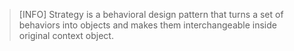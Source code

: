 > [INFO]
> Strategy is a behavioral design pattern that turns a set of behaviors into objects and makes them interchangeable inside original context object.